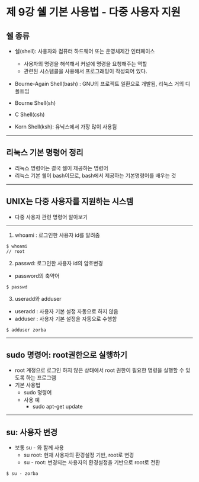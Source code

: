 # 제 9강 쉘 기본 사용법 - 다중 사용자 지원
## 쉘 종류 
- 쉘(shell): 사용자와 컴퓨터 하드웨어 또는 운영체제간 인터페이스 
  - 사용자의 명령을 해석해서 커널에 명령을 요청해주는 역할 
  - 관련된 시스템콜을 사용해서 프로그래밍이 작성되어 있다. 

- Bourne-Again Shell(bash) : GNU의 프로젝트 일환으로 개발됨, 리눅스 거의 디폴트임 
- Bourne Shell(sh)
- C Shell(csh)  
- Korn Shell(ksh): 유닉스에서 가장 많이 사용됨 

---
## 리눅스 기본 명령어 정리 
- 리눅스 명령어는 결국 쉘이 제공하는 명령어
- 리눅스 기본 쉘이 bash이므로, bash에서 제공하는 기본명령어를 배우는 것 

---
## UNIX는 다중 사용자를 지원하는 시스템 
- 다중 사용자 관련 명령어 알아보기 

---
1. whoami : 로그인한 사용자 id를 알려줌 
```shell
$ whoami
// root
```

2. passwd: 로그인한 사용자 id의 암호변경 
- password의 축약어 
```shell
$ passwd
```

3. useradd와 adduser
- useradd : 사용자 기본 설정 자동으로 하지 않음 
- adduser : 사용자 기본 설정을 자동으로 수행함 

```shell
$ adduser zorba    
```

---
## sudo 명령어: root권한으로 실행하기 
- root 계정으로 로그인 하지 않은 상태에서 root 권한이 필요한 명령을 실행할 수 있도록 하는 프로그램 
- 기본 사용법 
  - sudo 명령어 
  - 사용 예 
    - sudo apt-get update

---
## su: 사용자 변경 
- 보통 su - 와 함께 사용 
  - su root: 현재 사용자의 환경설정 기반, root로 변경 
  - su - root: 변경되는 사용자의 환경설정을 기반으로 root로 전환 
  
```shell
$ su - zorba
```



